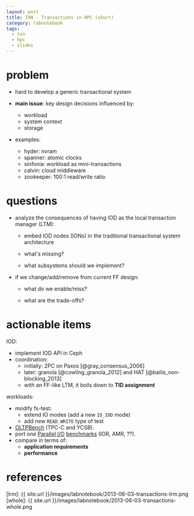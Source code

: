 ```yaml
---
layout: post
title: TXN - Transactions in HPC (short)
category: labnotebook
tags:
  - txn
  - hpc
  - slides
---
```


# problem

  - hard to develop a generic transactional system

  - **main issue**: key design decisions influenced by:

      - workload
      - system context
      - storage

  - examples:

      - hyder: nvram
      - spanner: atomic clocks
      - sinfonia: workload as mini-transactions
      - calvin: cloud middleware
      - zookeeper: 100:1 read/write ratio

# questions

  - analyze the consequences of having IOD as the local transaction manager (LTM):

     - embed IOD nodes (IONs) in the traditional transactional system architecture

     - what's missing?

     - what subsystems should we implement?

  - if we change/add/remove from current FF design:

     - what do we enable/miss?

     - what are the trade-offs?

# actionable items

IOD:

  - implement IOD API in Ceph
  - coordination:
      - initially: 2PC on Paxos [@gray_consensus_2006]
      - later: granola [@cowling_granola_2012] and HAT [@bailis_non-blocking_2013]
      - with an FF-like LTM, it boils down to **TID assignment**

workloads:

  - modify fs-test:
      - extend IO modes (add a new `IO_IOD` mode)
      - add new `READ_WRITE` type of test
  - [OLTPBench][oltpbench] (TPC-C and YCSB).
  - port one [Parallel I/O][pio1] [benchmarks][pio2] (IOR, AMR, ??).
  - compare in terms of:
      - **application requirements**
      - **performance**

# references

[pio1]: http://www.mcs.anl.gov/research/projects/pio-benchmark/
[pio2]: http://www.cs.dartmouth.edu/pario/examples.html
[oltpbench]: http://oltpbenchmark.com/
[lrm]: {{ site.url }}/images/labnotebook/2013-06-03-transactions-lrm.png
[whole]: {{ site.url }}/images/labnotebook/2013-06-03-transactions-whole.png
